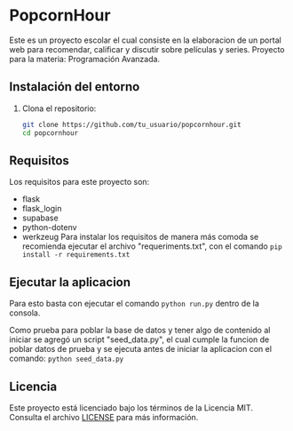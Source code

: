 # PopcornHour

Este es un proyecto escolar el cual consiste en la elaboracion de un portal web para recomendar, calificar y discutir sobre películas y series.
Proyecto para la materia: Programación Avanzada.    

## Instalación del entorno

1. Clona el repositorio:

   ```bash
   git clone https://github.com/tu_usuario/popcornhour.git
   cd popcornhour

## Requisitos 
Los requisitos para este proyecto son:
- flask
- flask_login
- supabase
- python-dotenv
- werkzeug
Para instalar los requisitos de manera más comoda se recomienda ejecutar el archivo "requeriments.txt", con el comando ``` pip install -r requirements.txt ```

## Ejecutar la aplicacion
Para esto basta con ejecutar el comando
``` python run.py ```
dentro de la consola.

Como prueba para poblar la base de datos y tener algo de contenido al iniciar se agregó un script "seed_data.py", el cual cumple la funcion de poblar datos de prueba y se ejecuta antes de iniciar la aplicacion con el comando:
``` python seed_data.py ```

## Licencia
Este proyecto está licenciado bajo los términos de la Licencia MIT.  
Consulta el archivo [LICENSE](LICENSE) para más información.